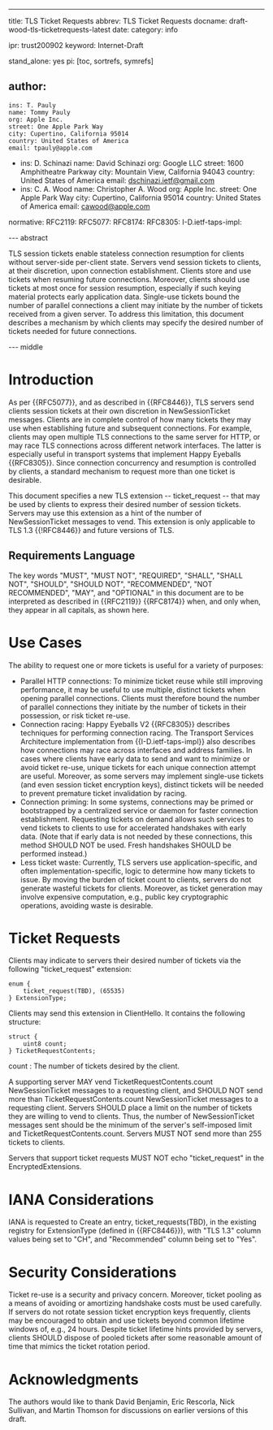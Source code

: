 ---
title: TLS Ticket Requests
abbrev: TLS Ticket Requests
docname: draft-wood-tls-ticketrequests-latest
date:
category: info

ipr: trust200902
keyword: Internet-Draft

stand_alone: yes
pi: [toc, sortrefs, symrefs]

author:
  -
    ins: T. Pauly
    name: Tommy Pauly
    org: Apple Inc.
    street: One Apple Park Way
    city: Cupertino, California 95014
    country: United States of America
    email: tpauly@apple.com
  -
    ins: D. Schinazi
    name: David Schinazi
    org: Google LLC
    street: 1600 Amphitheatre Parkway
    city: Mountain View, California 94043
    country: United States of America
    email: dschinazi.ietf@gmail.com
  -
    ins: C. A. Wood
    name: Christopher A. Wood
    org: Apple Inc.
    street: One Apple Park Way
    city: Cupertino, California 95014
    country: United States of America
    email: cawood@apple.com

normative:
  RFC2119:
  RFC5077:
  RFC8174:
  RFC8305:
  I-D.ietf-taps-impl:

--- abstract

TLS session tickets enable stateless connection resumption for clients without
server-side per-client state. Servers vend session tickets to clients, at their
discretion, upon connection establishment. Clients store and use tickets when
resuming future connections. Moreover, clients should use tickets at most once for
session resumption, especially if such keying material protects early application
data. Single-use tickets bound the number of parallel connections a client
may initiate by the number of tickets received from a given server. To address
this limitation, this document describes a mechanism by which clients may specify
the desired number of tickets needed for future connections.

--- middle

# Introduction

As per {{RFC5077}}, and as described in {{RFC8446}},
TLS servers send clients session tickets at their own discretion in NewSessionTicket messages.
Clients are in complete control of how many tickets they may use when establishing
future and subsequent connections. For example, clients may open multiple TLS connections to the same server
for HTTP, or may race TLS connections across different network interfaces.
The latter is especially useful in transport systems that implement Happy Eyeballs {{RFC8305}}.
Since connection concurrency and resumption is controlled by clients, a standard mechanism
to request more than one ticket is desirable.

This document specifies a new TLS extension -- ticket_request -- that may be used
by clients to express their desired number of session tickets. Servers may use this
extension as a hint of the number of NewSessionTicket messages to vend.
This extension is only applicable to TLS 1.3 {{!RFC8446}} and future versions of TLS.

## Requirements Language

The key words "MUST", "MUST NOT", "REQUIRED", "SHALL", "SHALL NOT",
"SHOULD", "SHOULD NOT", "RECOMMENDED", "NOT RECOMMENDED", "MAY", and
"OPTIONAL" in this document are to be interpreted as described in
{{RFC2119}} {{RFC8174}} when, and only when, they appear in all capitals,
as shown here.

# Use Cases

The ability to request one or more tickets is useful for a variety of purposes:

- Parallel HTTP connections: To minimize ticket reuse while still improving performance, it may
be useful to use multiple, distinct tickets when opening parallel connections. Clients must
therefore bound the number of parallel connections they initiate by the number of tickets
in their possession, or risk ticket re-use.
- Connection racing: Happy Eyeballs V2 {{RFC8305}} describes techniques for performing connection
racing. The Transport Services Architecture implementation from {{I-D.ietf-taps-impl}} also describes how
connections may race across interfaces and address families. In cases where clients have early
data to send and want to minimize or avoid ticket re-use, unique tickets for each unique
connection attempt are useful. Moreover, as some servers may implement single-use tickets (and even
session ticket encryption keys), distinct tickets will be needed to prevent premature ticket
invalidation by racing.
- Connection priming: In some systems, connections may be primed or bootstrapped by a centralized
service or daemon for faster connection establishment. Requesting tickets on demand allows such
services to vend tickets to clients to use for accelerated handshakes with early data. (Note that
if early data is not needed by these connections, this method SHOULD NOT be used. Fresh handshakes
SHOULD be performed instead.)
- Less ticket waste: Currently, TLS servers use application-specific, and often implementation-specific,
logic to determine how many tickets to issue. By moving the burden of ticket count to clients,
servers do not generate wasteful tickets for clients. Moreover, as ticket generation may involve
expensive computation, e.g., public key cryptographic operations, avoiding waste is desirable.

# Ticket Requests

Clients may indicate to servers their desired number of tickets via the following "ticket_request"
extension:

~~~
enum {
    ticket_request(TBD), (65535)
} ExtensionType;
~~~

Clients may send this extension in ClientHello. It contains the following structure:

~~~
struct {
    uint8 count;
} TicketRequestContents;
~~~

count
: The number of tickets desired by the client.

A supporting server MAY vend TicketRequestContents.count NewSessionTicket messages to a
requesting client, and SHOULD NOT send more than TicketRequestContents.count NewSessionTicket
messages to a requesting client. Servers SHOULD place a limit on the number of tickets they are willing to
vend to clients. Thus, the number of NewSessionTicket messages sent should be the minimum of
the server's self-imposed limit and TicketRequestContents.count. Servers MUST NOT send more
than 255 tickets to clients.

Servers that support ticket requests MUST NOT echo "ticket_request" in the EncryptedExtensions.

# IANA Considerations

IANA is requested to Create an entry, ticket_requests(TBD), in the existing registry
for ExtensionType (defined in {{RFC8446}}), with "TLS 1.3" column values being set to
"CH", and "Recommended" column being set to "Yes".

# Security Considerations

Ticket re-use is a security and privacy concern. Moreover, ticket pooling as a means of
avoiding or amortizing handshake costs must be used carefully. If servers
do not rotate session ticket encryption keys frequently, clients may be encouraged to obtain
and use tickets beyond common lifetime windows of, e.g., 24 hours. Despite ticket lifetime
hints provided by servers, clients SHOULD dispose of pooled tickets after some reasonable
amount of time that mimics the ticket rotation period.

# Acknowledgments

The authors would like to thank David Benjamin, Eric Rescorla, Nick Sullivan, and Martin Thomson
for discussions on earlier versions of this draft.
